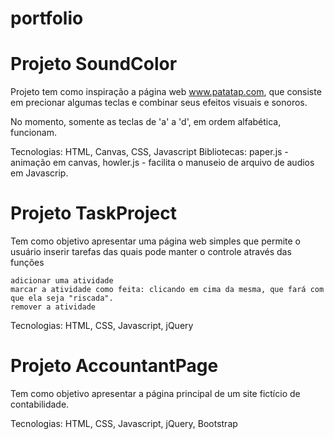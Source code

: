 # portfolio

# Projeto SoundColor 

Projeto tem como inspiração a página web www.patatap.com, que consiste em precionar algumas teclas e combinar seus 
efeitos visuais e sonoros.

No momento, somente as teclas de 'a' a 'd', em ordem alfabética, funcionam.

Tecnologias: HTML, Canvas, CSS, Javascript
Bibliotecas: 
	paper.js - animação em canvas, 
	howler.js - facilita o manuseio de arquivo de audios em Javascrip.


# Projeto TaskProject


Tem como objetivo apresentar uma página web simples que permite o usuário inserir tarefas das quais pode manter o controle através das funções

    adicionar uma atividade
    marcar a atividade como feita: clicando em cima da mesma, que fará com que ela seja "riscada".
    remover a atividade

Tecnologias: HTML, CSS, Javascript, jQuery

# Projeto AccountantPage

Tem como objetivo apresentar a página principal de um site fictício de contabilidade.

Tecnologias: HTML, CSS, Javascript, jQuery, Bootstrap
